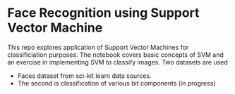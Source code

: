 # Face Recognition using Support Vector Machine

This repo explores application of Support Vector Machines for classificiation purposes. The notebook covers basic concepts of SVM and an exercise in implementing SVM to classify images. Two datasets are used 
* Faces dataset from sci-kit learn data sources. 
* The second is classification of various bit components (in progress)
